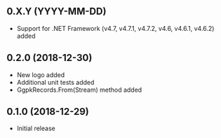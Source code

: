 ## 0.X.Y (YYYY-MM-DD)

- Support for .NET Framework (v4.7, v4.7.1, v4.7.2, v4.6, v4.6.1, v4.6.2) added

## 0.2.0 (2018-12-30)

- New logo added
- Additional unit tests added
- GgpkRecords.From(Stream) method added

## 0.1.0 (2018-12-29)

- Initial release